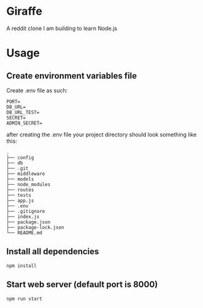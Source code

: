 # Giraffe
A reddit clone I am building to learn Node.js

# Usage 
## Create environment variables file
Create .env file as such:
```
PORT=
DB_URL=
DB_URL_TEST=
SECRET=
ADMIN_SECRET=

```
after creating the .env file your project directory should look something like this:  
```
.
├── config
├── db
├── .git
├── middleware
├── models
├── node_modules
├── routes
├── tests
├── app.js
├── .env
├── .gitignore
├── index.js
├── package.json
├── package-lock.json
└── README.md
```

## Install all dependencies
```
npm install
```

## Start web server (default port is 8000)
```
npm run start
```
